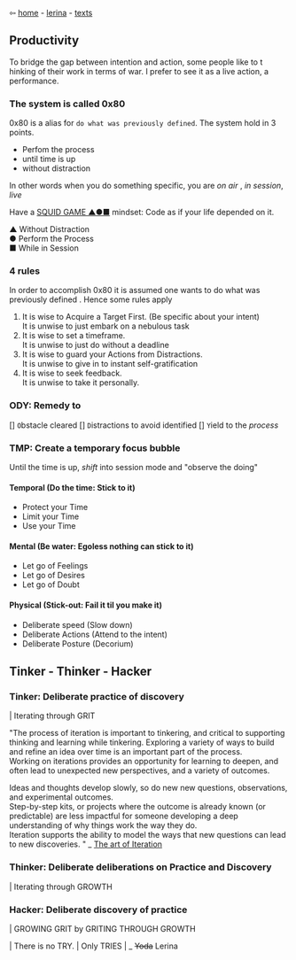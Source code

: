 ⇦ [home](../../../../index.html) - [lerina](../../index.html) - [texts](../index.html)

## Productivity
To bridge the gap between intention and action, some people like to t hinking 
of their work in terms of war. I prefer to see it as a live action, a performance.

### The system is called 0x80
0x80 is a alias for `do what was previously defined`.
The system hold in 3 points.
- Perfom the process
- until time is up
- without distraction

In other words when you do something specific, you are *on air* , *in session*, *live*  

Have a [SQUID GAME ▲●■](https://en.wikipedia.org/wiki/Squid_Game) mindset: Code as if your life depended on it.

▲ Without Distraction  
● Perform the Process  
■ While in Session  

### 4 rules
In order to accomplish 0x80 it is assumed one wants to do what was previously defined .
Hence some rules apply

1. It is wise to Acquire a Target First. (Be specific about your intent)  
It is unwise to just embark on a nebulous task
2. It is wise to set a timeframe.  
It is unwise to just do without a deadline
3. It is wise to guard your Actions from Distractions.  
It is unwise to give in to instant self-gratification
4. It is wise to seek feedback.  
It is unwise to take it personally.

### ODY: Remedy to 

[] `O`bstacle cleared
[] `D`istractions to avoid identified
[] `Y`ield to the *process*

### TMP: Create a temporary focus bubble

Until the time is up, *shift*  into session mode and "observe the doing"

#### Temporal (Do the time: Stick to it)

- Protect your Time
- Limit your Time
- Use your Time

#### Mental (Be water: Egoless nothing can stick to it)

- Let go of Feelings
- Let go of Desires
- Let go of Doubt

#### Physical (Stick-out: Fail it til you make it)

- Deliberate speed (Slow down)
- Deliberate Actions (Attend to the intent)
- Deliberate Posture (Decorium)

## Tinker - Thinker - Hacker

### Tinker: Deliberate practice of discovery

| Iterating through GRIT 

"The process of iteration is important to tinkering, and critical to supporting 
thinking and learning while tinkering. 
Exploring a variety of ways to build and refine an idea over time is an important 
part of the process.  
Working on iterations provides an opportunity for learning to deepen, 
and often lead to unexpected new perspectives, and a variety of outcomes.

Ideas and thoughts develop slowly, so do new new questions, observations, 
and experimental outcomes.  
Step-by-step kits, or projects where the outcome is already known (or predictable) 
are less impactful for someone developing a deep understanding of why things work 
the way they do.  
Iteration supports the ability to model the ways that new questions can lead 
to new discoveries. " 
_ [The art of Iteration](https://www.exploratorium.edu/tinkering/blog/2016/06/19/the-art-of-iteration)


### Thinker: Deliberate deliberations on Practice and Discovery

| Iterating through GROWTH

### Hacker: Deliberate discovery of practice

| GROWING GRIT by GRITING THROUGH GROWTH


| There is no TRY.
| Only TRIES
|         _ ~~Yoda~~ Lerina

